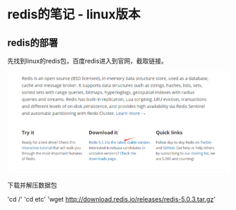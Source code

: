 # redis的笔记 - linux版本

## redis的部署
先找到linux的redis包，百度redis进入到官网，截取链接。

![获取下载链接](https://github.com/ZhiZhao-Hong/Note/blob/master/redis/img/1.png)

下载并解压数据包

'cd /'
'cd etc'
'wget http://download.redis.io/releases/redis-5.0.3.tar.gz'